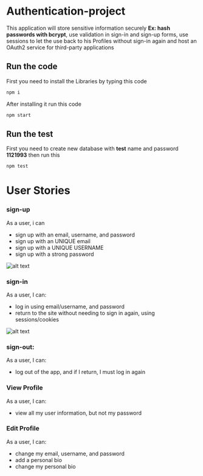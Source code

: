 # Authentication-project

This application will store sensitive information securely **Ex: hash passwords with bcrypt**, use validation in sign-in and sign-up forms, use sessions to let the use back to his Profiles without sign-in again and host an OAuth2 service for third-party applications

## Run the code
First you need to install the Libraries by typing this code
```js
npm i
```
After installing it run this code

```js
npm start
```
## Run the test
First you need to create new database with **test** name and password **1121993** then run this
```js
npm test
```

# User Stories
### sign-up
As a user, i can
- sign up with an email, username, and password
- sign up with an UNIQUE email
- sign up with a UNIQUE USERNAME
- sign up with a strong password

![alt text](https://scontent.fjrs2-1.fna.fbcdn.net/v/t34.0-12/17409750_795041983984298_142113614_n.png?oh=3d6aa9cf25a99faddfff274693d2312a&oe=58D46938)

### sign-in

As a user, I can:
- log in using email/username, and password
- return to the site without needing to sign in again, using sessions/cookies

![alt text](https://scontent.fjrs2-1.fna.fbcdn.net/v/t34.0-12/17474869_795042837317546_1115852499_n.png?oh=0a9a4f59f3b5686b1414c2c0cedfafe1&oe=58D5A1DE)

### sign-out:
As a user, I can:
- log out of the app, and if I return, I must log in again

### View Profile
As a user, I can:
- view all my user information, but not my password

### Edit Profile
As a user, I can:
- change my email, username, and password
- add a personal bio
- change my personal bio
